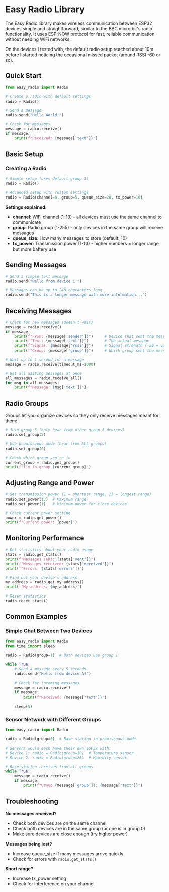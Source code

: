 # Easy Radio Library

The Easy Radio library makes wireless communication between ESP32 devices simple and straightforward, similar to the BBC micro:bit's radio functionality. It uses ESP-NOW protocol for fast, reliable communication without needing WiFi networks.

On the devices I tested with, the default radio setup reached about 10m before I started noticing the occasional missed packet (around RSSI -60 or so).

## Quick Start

```python
from easy_radio import Radio

# Create a radio with default settings
radio = Radio()

# Send a message
radio.send("Hello World!")

# Check for messages
message = radio.receive()
if message:
    print(f"Received: {message['text']}")
```

## Basic Setup

### Creating a Radio
```python
# Simple setup (uses default group 1)
radio = Radio()

# Advanced setup with custom settings
radio = Radio(channel=6, group=5, queue_size=20, tx_power=10)
```

**Settings explained:**
- **channel**: WiFi channel (1-13) - all devices must use the same channel to communicate
- **group**: Radio group (1-255) - only devices in the same group will receive messages
- **queue_size**: How many messages to store (default: 10)
- **tx_power**: Transmission power (1-13) - higher numbers = longer range but more battery use

## Sending Messages

```python
# Send a simple text message
radio.send("Hello from device 1!")

# Messages can be up to 248 characters long
radio.send("This is a longer message with more information...")
```

## Receiving Messages

```python
# Check for new messages (doesn't wait)
message = radio.receive()
if message:
    print(f"From: {message['sender']}")     # Device that sent the message
    print(f"Text: {message['text']}")       # The actual message
    print(f"Signal: {message['rssi']}")     # Signal strength (-30 = very strong, -90 = weak)
    print(f"Group: {message['group']}")     # Which group sent the message

# Wait up to 1 second for a message
message = radio.receive(timeout_ms=1000)

# Get all waiting messages at once
all_messages = radio.receive_all()
for msg in all_messages:
    print(f"Message: {msg['text']}")
```

## Radio Groups

Groups let you organize devices so they only receive messages meant for them:

```python
# Join group 5 (only hear from other group 5 devices)
radio.set_group(5)

# Use promiscuous mode (hear from ALL groups)
radio.set_group(0)

# Check which group you're in
current_group = radio.get_group()
print(f"I'm in group {current_group}")
```

## Adjusting Range and Power

```python
# Set transmission power (1 = shortest range, 13 = longest range)
radio.set_power(13)  # Maximum range
radio.set_power(1)   # Minimum power for close devices

# Check current power setting
power = radio.get_power()
print(f"Current power: {power}")
```

## Monitoring Performance

```python
# Get statistics about your radio usage
stats = radio.get_stats()
print(f"Messages sent: {stats['sent']}")
print(f"Messages received: {stats['received']}")
print(f"Errors: {stats['errors']}")

# Find out your device's address
my_address = radio.get_my_address()
print(f"My address: {my_address}")

# Reset statistics
radio.reset_stats()
```

## Common Examples

### Simple Chat Between Two Devices
```python
from easy_radio import Radio
from time import sleep

radio = Radio(group=1)  # Both devices use group 1

while True:
    # Send a message every 5 seconds
    radio.send("Hello from device A!")
    
    # Check for incoming messages
    message = radio.receive()
    if message:
        print(f"Received: {message['text']}")
    
    sleep(5)
```

### Sensor Network with Different Groups
```python
from easy_radio import Radio

radio = Radio(group=0)  # Base station in promiscuous mode

# Sensors would each have their own ESP32 with:
# Device 1: radio = Radio(group=10)  # Temperature sensor
# Device 2: radio = Radio(group=20)  # Humidity sensor

# Base station receives from all groups
while True:
    message = radio.receive()
    if message:
        print(f"Group {message['group']}: {message['text']}")
```

## Troubleshooting

**No messages received?**
- Check both devices are on the same channel
- Check both devices are in the same group (or one is in group 0)
- Make sure devices are close enough (try higher power)

**Messages being lost?**
- Increase queue_size if many messages arrive quickly
- Check for errors with `radio.get_stats()`

**Short range?**
- Increase tx_power setting
- Check for interference on your channel
